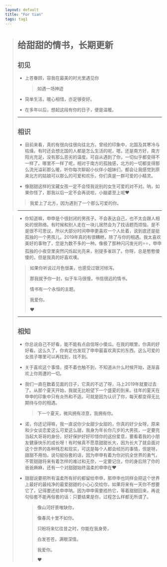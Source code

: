 ```yaml
---
layout: default
title: "For tian"
tags: tag1
---
```

> # 给甜甜的情书，长期更新
>
> ## 初见
>
> * 上苍眷顾，容我在最美的时光里遇见你
>
>     > 如遇一场神迹
>
>  
>
> * 简单生活，暖心相惜，亦足够安好。
>
> * 在多年以后，想起这段有你的日子，便是温暖。
>
> ---
>
> 
>
> ## 相识
>
> * 目前来看，真的有很向往很向往北方。曾经的印象中，北国及其寒冷与枯燥。有时还会想北国的人都是怎么生活的呢，嗯，还是南方好，南方阳光充足，没有那么恶劣的温度。可自从遇到了你，一切似乎都变得不一样了。哪里不一样了呢，相对于南方的孤独感，北方的一切都变得那么流光溢彩那么暖，听你每次聊起小伙伴小姐妹们，都会让我感觉到原来北方的姑娘可以那么的可爱和欢乐，你们真是一群可爱的小精灵。
>
>   
>
> *  像甜甜这样的宝藏女孩一定不会怪我说别的女生可爱的对不对。呐，如果你怪了，那我以后一定不会再说啦，小脑婆至上呢❤
>
>  
>
> > 我爱上了北方，因为遇到了一个那么可爱的你。
>
>  
>
> 
>
> ---
>
> 

> 
>
> * 你知道嘛，申申是个很封闭的男孩子。不会表达自己，也不太会跟人相处的很熟络。有时候和别人走在一块儿居然会为了找话题而烦恼，是不是很不可思议，所以大部分时间申申更喜欢一个人处着，说到底还是挺孤独的一个男孩儿。2019年真的有很糟糕，除了与你的相遇。我太喜欢美好的事物了，您是为数不多的一种。像极了那种闪闪发光的⭐⭐，申申孤独的小夜空里突然闪烁起光亮来，别提多雀跃了。你呀，总是憨憨傻傻的，但是我真的好喜欢噢。
>
> 
>
> > 如果你听说过月色很美，也感受过银河倾泻。
> >
> > 那我就予你一封，似于车马很慢，书信很远的情书。
> >
> > 情书有一个永恒的主题。
> >
> > 我爱你。
> >
> > ❤
>
> ---
>
> 
>
> ## 相知
>
> - 你总说自己不好看，能不能有点自信呀小傻瓜。在我的眼里，你真的好好看。这么久了，你肯定也发现了申申最喜欢真实的东西。这么可爱的女孩子哪里可以再找到，找不到。
>
> - 关于喜欢这个事情，摸不着也触不到，不知道从什么时候开始，逐渐喜欢上你周遭的一切。
>
> - 我们一直在数着见面的日子，它真的不远了呀，马上2019年就要过去了。从那个夏天开始，我就无比盼望下一个盛夏的到来。往年的夏天在申申的印象中只有炎热和不适。可就是因为认识了你，每天都变得无比期待与你的相遇。
>
>   > 下一个夏天，微风拥有凉意，我拥有你。
>   
>   
>   
> - 诺，你还记得嘛，我一直说你少女甜少女甜的，你真的好少女呀，原来和少女谈恋爱这么可爱这么甜，我身为年长你几岁的大男孩，一定要充当起大哥哥的身份，好好保护好好珍惜你的这份爱意，要看着我的小朋友健康快乐的成长呀！有时候真不愿意甜甜长大，因为长大了就会面对这个世界的各种残忍和现实，可这是每个人都会经历的事情，但是呀，甜甜不用怕，说句挺俗套的话，因为申申有着为你对抗全世界的勇气，不管甜甜将来有着怎样的难过和无奈，一定要记住，你的身后除了你的爸爸麻麻，还有一个对甜甜始终温柔的申申在❤
>
> 
>
> - 甜甜说要把所有温柔所有好的都留给申申，那申申也同样会把这个世界上最好的最纯净的最爱甜甜的小心心交给你，如果将来有一天你不想要它了，记得要还给申申呐。因为申申需要捂热它，等着甜甜回来，再说句俗套不能再俗套的话：只要结果是你，过程怎么样都无所谓了。
>
>   
>
>   > 像山河好景唯缺你，
>   >
>   > 像春风十里不如你。
>   >
>   > 只盼将来忆往昔之时，你能在我身旁，
>   >
>   > 白发苍苍，满眼深情。
>   >
>   > 我爱你。
>   >
>   > ❤